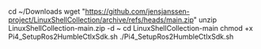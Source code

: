 cd ~/Downloads
wget "https://github.com/jensjanssen-project/LinuxShellCollection/archive/refs/heads/main.zip"
unzip LinuxShellCollection-main.zip -d ~
cd LinuxShellCollection-main
chmod +x Pi4_SetupRos2HumbleCtlxSdk.sh
./Pi4_SetupRos2HumbleCtlxSdk.sh